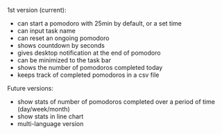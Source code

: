 1st version (current):
- can start a pomodoro with 25min by default, or a set time
- can input task name
- can reset an ongoing pomodoro
- shows countdown by seconds
- gives desktop notification at the end of pomodoro
- can be minimized to the task bar
- shows the number of pomodoros completed today 
- keeps track of completed pomodoros in a csv file

Future versions:
- show stats of number of pomodoros completed over a period of time (day/week/month)
- show stats in line chart
- multi-language version
